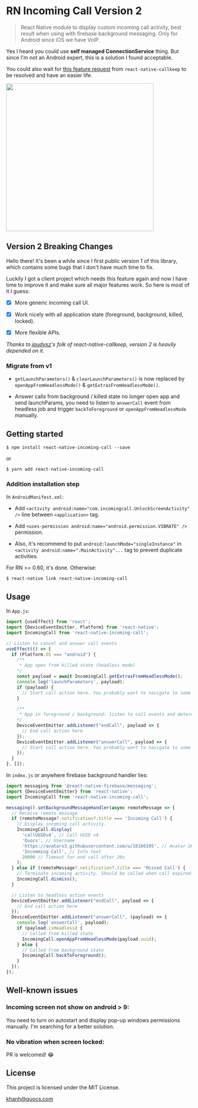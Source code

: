 # RN Incoming Call Version 2

> React Native module to display custom incoming call activity, best result when using with firebase background messaging. Only for Android since iOS we have VoIP.

Yes I heard you could use **self managed ConnectionService** thing. But since I'm not an Android expert, this is a solution I found acceptable.

You could also wait for [this feature request](https://github.com/react-native-webrtc/react-native-callkeep/issues/43) from `react-native-callkeep` to be resolved and have an easier life.

<img width="400" src="https://github.com/bkdev98/react-native-incoming-call/raw/master/incoming-call.jpg">

## Version 2 Breaking Changes

Hello there! It's been a while since I first public version 1 of this library, which contains some bugs that I don't have much time to fix.

Luckily I got a client project which needs this feature again and now I have time to improve it and make sure all major features work. So here is most of it I guess:

- [x] More generic incoming call UI.

- [x] Work nicely with all application state (foreground, background, killed, locked).

- [x] More flexible APIs.

*Thanks to [jpudysz](https://github.com/jpudysz/react-native-callkeep)'s folk of react-native-callkeep, version 2 is heavily depended on it.*

### Migrate from v1

- `getLaunchParameters()` & `clearLaunchParameters()` is now replaced by `openAppFromHeadlessMode()` & `getExtrasFromHeadlessMode()`.

- Answer calls from background / killed state no longer open app and send launchParams, you need to listen to `answerCall` event from headless job and trigger `backToForeground` or `openAppFromHeadlessMode` manually.

## Getting started

`$ npm install react-native-incoming-call --save`

or

`$ yarn add react-native-incoming-call`

### Addition installation step

In `AndroidManifest.xml`:

- Add `<activity android:name="com.incomingcall.UnlockScreenActivity" />` line between `<application>` tag.

- Add `<uses-permission android:name="android.permission.VIBRATE" />` permission.

- Also, it's recommend to put `android:launchMode="singleInstance"` in `<activity android:name=".MainActivity"...` tag to prevent duplicate activities.

For RN >= 0.60, it's done. Otherwise:

`$ react-native link react-native-incoming-call`

## Usage

In `App.js`:

```javascript
import {useEffect} from 'react';
import {DeviceEventEmitter, Platform} from 'react-native';
import IncomingCall from 'react-native-incoming-call';

// Listen to cancel and answer call events
useEffect(() => {
  if (Platform.OS === "android") {
    /**
     * App open from killed state (headless mode)
    */
    const payload = await IncomingCall.getExtrasFromHeadlessMode();
    console.log('launchParameters', payload);
    if (payload) {
      // Start call action here. You probably want to navigate to some CallRoom screen with the payload.uuid.
    }

    /**
     * App in foreground / background: listen to call events and determine what to do next
    */
    DeviceEventEmitter.addListener("endCall", payload => {
      // End call action here
    });
    DeviceEventEmitter.addListener("answerCall", payload => {
      // Start call action here. You probably want to navigate to some CallRoom screen with the payload.uuid.
    });
  }
}, []);
```

In `index.js` or anywhere firebase background handler lies: 

```javascript
import messaging from '@react-native-firebase/messaging';
import {DeviceEventEmitter} from 'react-native';
import IncomingCall from 'react-native-incoming-call';

messaging().setBackgroundMessageHandler(async remoteMessage => {
  // Receive remote message
  if (remoteMessage?.notification?.title === 'Incoming Call') {
    // Display incoming call activity.
    IncomingCall.display(
      'callUUIDv4', // Call UUID v4
      'Quocs', // Username
      'https://avatars3.githubusercontent.com/u/16166195', // Avatar URL
      'Incomming Call', // Info text
      20000 // Timeout for end call after 20s
    );
  } else if (remoteMessage?.notification?.title === 'Missed Call') {
    // Terminate incoming activity. Should be called when call expired.
    IncomingCall.dismiss();
  }

  // Listen to headless action events
  DeviceEventEmitter.addListener("endCall", payload => {
    // End call action here
  });
  DeviceEventEmitter.addListener("answerCall", (payload) => {
    console.log('answerCall', payload);
    if (payload.isHeadless) {
      // Called from killed state
      IncomingCall.openAppFromHeadlessMode(payload.uuid);
    } else {
      // Called from background state
      IncomingCall.backToForeground();
    }
  });
});
```

## Well-known issues

### Incoming screen not show on android > 9:

You need to turn on autostart and display pop-up windows permissions manually. I'm searching for a better solution.

### No vibration when screen locked:

PR is welcomed! 😂

## License

This project is licensed under the MIT License.

[khanh@quocs.com](mailto:khanh@quocs.com)
